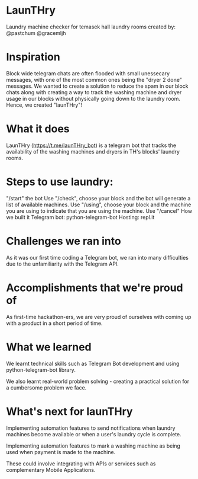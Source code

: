 # LaunTHry
Laundry machine checker for temasek hall laundry rooms created by: @pastchum @gracemljh

# Inspiration
Block wide telegram chats are often flooded with small unessecary messages, with one of the most common ones being the "dryer 2 done" messages. We wanted to create a solution to reduce the spam in our block chats along with creating a way to track the washing machine and dryer usage in our blocks without physically going down to the laundry room. Hence, we created "launTHry"!

# What it does
LaunTHry (https://t.me/launTHry_bot) is a telegram bot that tracks the availability of the washing machines and dryers in TH's blocks' laundry rooms.

# Steps to use laundry:

"/start" the bot
Use "/check", choose your block and the bot will generate a list of available machines.
Use "/using", choose your block and the machine you are using to indicate that you are using the machine.
Use "/cancel"
How we built it
Telegram bot: python-telegram-bot Hosting: repl.it

# Challenges we ran into
As it was our first time coding a Telegram bot, we ran into many difficulties due to the unfamiliarity with the Telegram API.

# Accomplishments that we're proud of
As first-time hackathon-ers, we are very proud of ourselves with coming up with a product in a short period of time.

# What we learned
We learnt technical skills such as Telegram Bot development and using python-telegram-bot library.

We also learnt real-world problem solving - creating a practical solution for a cumbersome problem we face.

# What's next for launTHry
Implementing automation features to send notifications when laundry machines become available or when a user's laundry cycle is complete.

Implementing automation features to mark a washing machine as being used when payment is made to the machine.

These could involve integrating with APIs or services such as complementary Mobile Applications.
